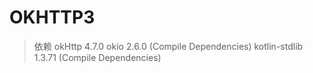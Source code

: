 # OKHTTP3

> 依赖
> okHttp 4.7.0
> okio 2.6.0           (Compile Dependencies)
> kotlin-stdlib 1.3.71 (Compile Dependencies)
